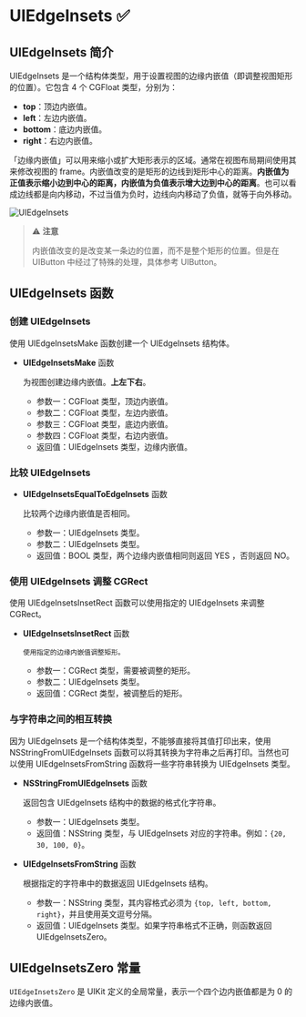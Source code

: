 # UIEdgeInsets ✅

## UIEdgeInsets 简介

UIEdgeInsets 是一个结构体类型，用于设置视图的边缘内嵌值（即调整视图矩形的位置）。它包含 4 个 CGFloat 类型，分别为：

- **top**：顶边内嵌值。
- **left**：左边内嵌值。
- **bottom**：底边内嵌值。
- **right**：右边内嵌值。

「边缘内嵌值」可以用来缩小或扩大矩形表示的区域。通常在视图布局期间使用其来修改视图的 frame。内嵌值改变的是矩形的边线到矩形中心的距离。**内嵌值为正值表示缩小边到中心的距离，内嵌值为负值表示增大边到中心的距离**。也可以看成边线都是向内移动，不过当值为负时，边线向内移动了负值，就等于向外移动。

![UIEdgeInsets](media/15504538028137/UIEdgeInsets.png)

> ⚠️ **注意**
> 
> 内嵌值改变的是改变某一条边的位置，而不是整个矩形的位置。但是在 UIButton 中经过了特殊的处理，具体参考 UIButton。

## UIEdgeInsets 函数

### 创建 UIEdgeInsets

使用 UIEdgeInsetsMake 函数创建一个 UIEdgeInsets 结构体。

- **UIEdgeInsetsMake** 函数

    为视图创建边缘内嵌值。**上左下右**。

    - 参数一：CGFloat 类型，顶边内嵌值。
    - 参数二：CGFloat 类型，左边内嵌值。
    - 参数三：CGFloat 类型，底边内嵌值。
    - 参数四：CGFloat 类型，右边内嵌值。
    - 返回值：UIEdgeInsets 类型，边缘内嵌值。
    
### 比较 UIEdgeInsets

- **UIEdgeInsetsEqualToEdgeInsets** 函数

    比较两个边缘内嵌值是否相同。

    - 参数一：UIEdgeInsets 类型。
    - 参数二：UIEdgeInsets 类型。
    - 返回值：BOOL 类型，两个边缘内嵌值相同则返回 YES ，否则返回 NO。

### 使用 UIEdgeInsets 调整 CGRect

使用 UIEdgeInsetsInsetRect 函数可以使用指定的 UIEdgeInsets 来调整 CGRect。

- **UIEdgeInsetsInsetRect** 函数

      使用指定的边缘内嵌值调整矩形。

    - 参数一：CGRect 类型，需要被调整的矩形。
    - 参数二：UIEdgeInsets 类型。
    - 返回值：CGRect 类型，被调整后的矩形。

### 与字符串之间的相互转换

因为 UIEdgeInsets 是一个结构体类型，不能够直接将其值打印出来，使用 NSStringFromUIEdgeInsets 函数可以将其转换为字符串之后再打印。当然也可以使用 UIEdgeInsetsFromString 函数将一些字符串转换为 UIEdgeInsets 类型。

- **NSStringFromUIEdgeInsets** 函数

    返回包含 UIEdgeInsets 结构中的数据的格式化字符串。
   
    - 参数一：UIEdgeInsets 类型。
    - 返回值：NSString 类型，与 UIEdgeInsets 对应的字符串。例如：`{20, 30, 100, 0}`。

- **UIEdgeInsetsFromString** 函数

    根据指定的字符串中的数据返回 UIEdgeInsets 结构。

    - 参数一：NSString 类型，其内容格式必须为 `{top, left, bottom, right}`，并且使用英文逗号分隔。
    - 返回值：UIEdgeInsets 类型。如果字符串格式不正确，则函数返回 UIEdgeInsetsZero。

## UIEdgeInsetsZero 常量

`UIEdgeInsetsZero` 是 UIKit 定义的全局常量，表示一个四个边内嵌值都是为 0 的边缘内嵌值。